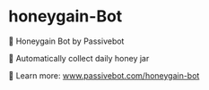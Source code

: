 # honeygain-Bot
🐍 Honeygain Bot by Passivebot

🍯 Automatically collect daily honey jar

📖 Learn more: www.passivebot.com/honeygain-bot




